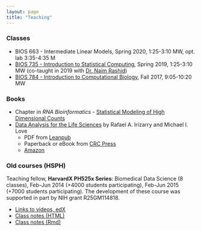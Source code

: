 ```yaml
---
layout: page
title: "Teaching"
---
```


### Classes

* BIOS 663 - Intermediate Linear Models,
  Spring 2020, 1:25-3:10 MW, opt. lab 3:35-4:35 M
* [BIOS 735 - Introduction to Statistical Computing](http://biodatascience.github.io/statcomp),
  Spring 2019, 1:25-3:10 MW (co-taught in 2019 with 
  [Dr. Naim Rashid](https://naimurashid.github.io/))
* [BIOS 784 - Introduction to Computational Biology](http://biodatascience.github.io/compbio),
  Fall 2017, 9:05-10:20 MW

### Books

* Chapter in *RNA Bioinformatics* - [Statistical Modeling of High Dimensional Counts](../counts-model)
* [Data Analysis for the Life Sciences](https://leanpub.com/dataanalysisforthelifesciences/) by Rafael A. Irizarry and Michael I. Love
    - PDF from [Leanpub](https://leanpub.com/dataanalysisforthelifesciences/)
    - Paperback or eBook from [CRC Press](https://www.crcpress.com/Data-Analysis-for-the-Life-Sciences-with-R/Irizarry-Love/p/book/9781498775670)
    - [Amazon](https://www.amazon.com/Data-Analysis-Life-Sciences-R/dp/1498775675)

### Old courses (HSPH)

Teaching fellow, **HarvardX PH525x Series**: Biomedical Data Science
(8 classes), Feb-Jun 2014 (+4000 students participating), Feb-Jun 2015 (+7000 students
participating). The development of these course was supported in part by NIH grant R25GM114818.

* [Links to videos, edX](http://rafalab.github.io/pages/harvardx.html)
* [Class notes (HTML)](http://genomicsclass.github.io/book/)
* [Class notes (Rmd)](https://github.com/genomicsclass/labs)

